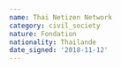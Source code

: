 ```yaml
---
name: Thai Netizen Network 
category: civil_society
nature: Fondation 
nationality: Thailande
date_signed: '2018-11-12'
---
```

    